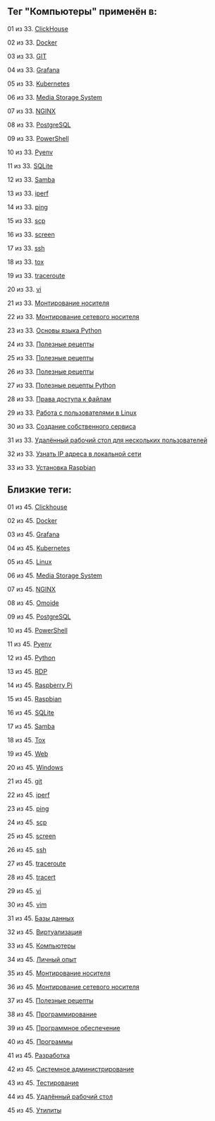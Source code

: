 ## Тег "Компьютеры" применён в:

01 из 33. [ClickHouse](../Компьютеры%20и%20софт/Программы/Clickhouse.md)

02 из 33. [Docker](../Компьютеры%20и%20софт/Программы/Docker.md)

03 из 33. [GIT](../Компьютеры%20и%20софт/Программы/GIT.md)

04 из 33. [Grafana](../Компьютеры%20и%20софт/Программы/Grafana.md)

05 из 33. [Kubernetes](../Компьютеры%20и%20софт/Программы/Kubernetes.md)

06 из 33. [Media Storage System](../Компьютеры%20и%20софт/Личный%20опыт/Omoide/Media%20Storage%20System.md)

07 из 33. [NGINX](../Компьютеры%20и%20софт/Программы/Nginx.md)

08 из 33. [PostgreSQL](../Компьютеры%20и%20софт/Программы/PostgreSQL.md)

09 из 33. [PowerShell](../Компьютеры%20и%20софт/Программы/PowerShell.md)

10 из 33. [Pyenv](../Компьютеры%20и%20софт/Программные%20компоненты/pyenv.md)

11 из 33. [SQLite](../Компьютеры%20и%20софт/Программы/SQLite.md)

12 из 33. [Samba](../Компьютеры%20и%20софт/Linux/Samba.md)

13 из 33. [iperf](../Компьютеры%20и%20софт/Утилиты/Iperf.md)

14 из 33. [ping](../Компьютеры%20и%20софт/Утилиты/Ping.md)

15 из 33. [scp](../Компьютеры%20и%20софт/Утилиты/SCP.md)

16 из 33. [screen](../Компьютеры%20и%20софт/Утилиты/Screen.md)

17 из 33. [ssh](../Компьютеры%20и%20софт/Утилиты/SSH.md)

18 из 33. [tox](../Компьютеры%20и%20софт/Программные%20компоненты/tox.md)

19 из 33. [traceroute](../Компьютеры%20и%20софт/Утилиты/Traceroute.md)

20 из 33. [vi](../Компьютеры%20и%20софт/Утилиты/Vi.md)

21 из 33. [Монтирование носителя](../Компьютеры%20и%20софт/Linux/Монтирование%20носителя.md)

22 из 33. [Монтирование сетевого носителя](../Компьютеры%20и%20софт/Linux/Монтирование%20сетевого%20носителя.md)

23 из 33. [Основы языка Python](../Компьютеры%20и%20софт/Программирование/Основы%20языка%20Python.md)

24 из 33. [Полезные рецепты](../Компьютеры%20и%20софт/Linux/Полезные%20рецепты%20Linux.md)

25 из 33. [Полезные рецепты](../Компьютеры%20и%20софт/Raspberry%20Pi/Полезные%20рецепты%20Raspberry%20Pi.md)

26 из 33. [Полезные рецепты](../Компьютеры%20и%20софт/Windows/Полезные%20рецепты%20Windows.md)

27 из 33. [Полезные рецепты Python](../Компьютеры%20и%20софт/Программирование/Полезные%20рецепты%20Python.md)

28 из 33. [Права доступа к файлам](../Компьютеры%20и%20софт/Linux/Права%20доступа%20к%20файлам.md)

29 из 33. [Работа с пользователями в Linux](../Компьютеры%20и%20софт/Linux/Работа%20с%20пользователями.md)

30 из 33. [Создание собственного сервиса](../Компьютеры%20и%20софт/Linux/Создание%20собственного%20сервиса.md)

31 из 33. [Удалённый рабочий стол для нескольких пользователей](../Компьютеры%20и%20софт/Windows/Удалённый%20рабочий%20стол%20для%20нескольких%20пользователей.md)

32 из 33. [Узнать IP адреса в локальной сети](../Компьютеры%20и%20софт/Linux/Узнать%20IP%20адреса%20в%20локальной%20сети.md)

33 из 33. [Установка Raspbian](../Компьютеры%20и%20софт/Raspberry%20Pi/Установка%20Raspbian.md)

## Близкие теги:

01 из 45. [Clickhouse](./clickhouse.md)

02 из 45. [Docker](./docker.md)

03 из 45. [Grafana](./grafana.md)

04 из 45. [Kubernetes](./kubernetes.md)

05 из 45. [Linux](./linux.md)

06 из 45. [Media Storage System](./media%20storage%20system.md)

07 из 45. [NGINX](./nginx.md)

08 из 45. [Omoide](./omoide.md)

09 из 45. [PostgreSQL](./postgresql.md)

10 из 45. [PowerShell](./powershell.md)

11 из 45. [Pyenv](./pyenv.md)

12 из 45. [Python](./python.md)

13 из 45. [RDP](./rdp.md)

14 из 45. [Raspberry Pi](./raspberry%20pi.md)

15 из 45. [Raspbian](./raspbian.md)

16 из 45. [SQLite](./sqlite.md)

17 из 45. [Samba](./samba.md)

18 из 45. [Tox](./tox.md)

19 из 45. [Web](./web.md)

20 из 45. [Windows](./windows.md)

21 из 45. [git](./git.md)

22 из 45. [iperf](./iperf.md)

23 из 45. [ping](./ping.md)

24 из 45. [scp](./scp.md)

25 из 45. [screen](./screen.md)

26 из 45. [ssh](./ssh.md)

27 из 45. [traceroute](./traceroute.md)

28 из 45. [tracert](./tracert.md)

29 из 45. [vi](./vi.md)

30 из 45. [vim](./vim.md)

31 из 45. [Базы данных](./базы%20данных.md)

32 из 45. [Виртуализация](./виртуализация.md)

33 из 45. [Компьютеры](./компьютеры.md)

34 из 45. [Личный опыт](./личный%20опыт.md)

35 из 45. [Монтирование носителя](./монтирование%20носителя.md)

36 из 45. [Монтирование сетевого носителя](./монтирование%20сетевого%20носителя.md)

37 из 45. [Полезные рецепты](./полезные%20рецепты.md)

38 из 45. [Программирование](./программирование.md)

39 из 45. [Программное обеспечение](./программное%20обеспечение.md)

40 из 45. [Программы](./программы.md)

41 из 45. [Разработка](./разработка.md)

42 из 45. [Системное администрирование](./системное%20администрирование.md)

43 из 45. [Тестирование](./тестирование.md)

44 из 45. [Удалённый рабочий стол](./удалённый%20рабочий%20стол.md)

45 из 45. [Утилиты](./утилиты.md)

